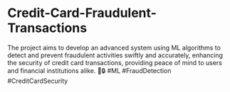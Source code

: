 # Credit-Card-Fraudulent-Transactions
The project aims to develop an advanced system using ML algorithms to detect and prevent fraudulent activities swiftly and accurately, enhancing the security of credit card transactions, providing peace of mind to users and financial institutions alike. 🚀🔒 #ML #FraudDetection #CreditCardSecurity
